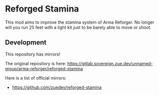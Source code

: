 # Reforged Stamina

This mod aims to improve the stamina system of Arma Reforger. No longer will you run 25 feet with a light kit just to be barely able to move or shoot.

## Development

This repository has mirrors!

The original repository is here: https://gitlab.sovereign.zue.dev/unnamed-group/arma-reforger/reforged-stamina

Here is a list of official mirrors:
- https://github.com/zuedev/reforged-stamina
